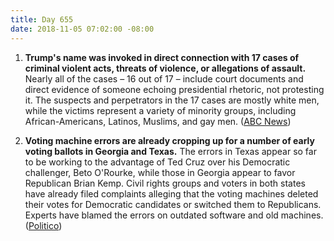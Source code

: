 ```yaml
---
title: Day 655
date: 2018-11-05 07:02:00 -08:00
---
```


1. **Trump's name was invoked in direct connection with 17 cases of criminal violent acts, threats of violence, or allegations of assault.** Nearly all of the cases – 16 out of 17 – include court documents and direct evidence of someone echoing presidential rhetoric, not protesting it. The suspects and perpetrators in the 17 cases are mostly white men, while the victims represent a variety of minority groups, including African-Americans, Latinos, Muslims, and gay men. ([ABC News](https://abcnews.go.com/Politics/blame-abc-news-finds-17-cases-invoking-trump/story?id=58912889))

2. **Voting machine errors are already cropping up for a number of early voting ballots in Georgia and Texas.** The errors in Texas appear so far to be working to the advantage of Ted Cruz over his Democratic challenger, Beto O'Rourke, while those in Georgia appear to favor Republican Brian Kemp. Civil rights groups and voters in both states have already filed complaints alleging that the voting machines deleted their votes for Democratic candidates or switched them to Republicans. Experts have blamed the errors on outdated software and old machines. ([Politico](https://www.politico.com/story/2018/11/05/voting-machine-errors-texas-georgia-2018-elections-midterms-959980))